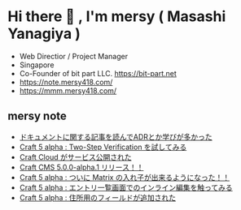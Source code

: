 # Hi there 👋 , I'm mersy ( Masashi Yanagiya )

- Web Directior / Project Manager
- Singapore
- Co-Founder of bit part LLC. https://bit-part.net
- https://note.mersy418.com/
- https://mmm.mersy418.com/

## mersy note
<!-- BLOG-POST-LIST:START -->
- [ドキュメントに関する記事を読んでADRとか学びが多かった](https://note.mersy418.com/article/update-documentation-adr-etc?utm_source=feed)
- [Craft 5 alpha : Two-Step Verification を試してみる](https://note.mersy418.com/article/craft5-two-step-verification?utm_source=feed)
- [Craft Cloud がサービス公開された](https://note.mersy418.com/article/released-craft-cloud?utm_source=feed)
- [Craft CMS ﻿5.0.0-alpha.1 リリース！！](https://note.mersy418.com/article/released-craft5-alpha1?utm_source=feed)
- [Craft 5 alpha : ついに Matrix の入れ子が出来るようになった！！](https://note.mersy418.com/article/craft5-matrix-in-matrix?utm_source=feed)
- [Craft 5 alpha : エントリ一覧画面でのインライン編集を触ってみる](https://note.mersy418.com/article/craft5-alpha-inline-edit?utm_source=feed)
- [Craft 5 alpha : 住所用のフィールドが追加された](https://note.mersy418.com/article/craft5-alpha-address-field?utm_source=feed)
<!-- BLOG-POST-LIST:END -->
